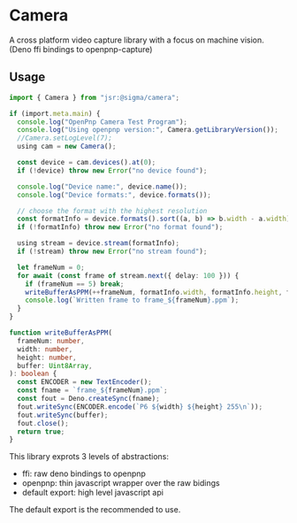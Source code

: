 # Camera

A cross platform video capture library with a focus on machine vision. (Deno ffi
bindings to openpnp-capture)

## Usage

```ts
import { Camera } from "jsr:@sigma/camera";

if (import.meta.main) {
  console.log("OpenPnp Camera Test Program");
  console.log("Using openpnp version:", Camera.getLibraryVersion());
  //Camera.setLogLevel(7);
  using cam = new Camera();

  const device = cam.devices().at(0);
  if (!device) throw new Error("no device found");

  console.log("Device name:", device.name());
  console.log("Device formats:", device.formats());

  // choose the format with the highest resolution
  const formatInfo = device.formats().sort((a, b) => b.width - a.width).at(0);
  if (!formatInfo) throw new Error("no format found");

  using stream = device.stream(formatInfo);
  if (!stream) throw new Error("no stream found");

  let frameNum = 0;
  for await (const frame of stream.next({ delay: 100 })) {
    if (frameNum == 5) break;
    writeBufferAsPPM(++frameNum, formatInfo.width, formatInfo.height, frame);
    console.log(`Written frame to frame_${frameNum}.ppm`);
  }
}

function writeBufferAsPPM(
  frameNum: number,
  width: number,
  height: number,
  buffer: Uint8Array,
): boolean {
  const ENCODER = new TextEncoder();
  const fname = `frame_${frameNum}.ppm`;
  const fout = Deno.createSync(fname);
  fout.writeSync(ENCODER.encode(`P6 ${width} ${height} 255\n`));
  fout.writeSync(buffer);
  fout.close();
  return true;
}
```

This library exprots 3 levels of abstractions:

- ffi: raw deno bindings to openpnp
- openpnp: thin javascript wrapper over the raw bidings
- default export: high level javascript api

The default export is the recommended to use.
